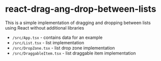 # react-drag-ang-drop-between-lists
This is a simple implementation of dragging and dropping between lists using React without additional libraries

* `/src/App.tsx` - contains data for an example
* `/src/List.tsx` - list implementation
* `/src/DropZone.tsx` - list drop zone implementation
* `/src/DraggableItem.tsx` - list draggable item implementation
